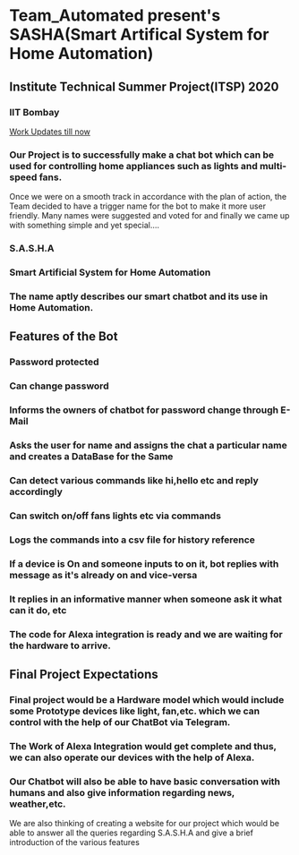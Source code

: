 # Team_Automated present's SASHA(Smart Artifical System for Home Automation)
## Institute Technical Summer Project(ITSP) 2020
### IIT Bombay

[Work Updates till now](UPDATES.md)
### Our Project is to successfully make a chat bot which can be used for controlling home appliances such as lights and multi-speed fans.
Once we were on a smooth track in accordance with the plan of action, the Team decided to have a trigger name for the bot to make it more user friendly. Many names were suggested and voted for and finally we came up with something simple and yet special….
### S.A.S.H.A 
### Smart Artificial System for Home Automation
### The name aptly describes our smart chatbot and its use in Home Automation. 
## Features of the Bot
### Password protected
### Can change password
### Informs the owners of chatbot for password change through E-Mail
### Asks the user for name and assigns the chat a particular name and creates a DataBase for the Same
### Can detect various commands like hi,hello etc and reply accordingly
### Can switch on/off fans lights etc via commands
### Logs the commands into a csv file for history reference
### If a device is On and someone inputs to on it, bot replies with message as it's already on and vice-versa
### It replies in an informative manner when someone ask it what can it do, etc 
### The code for Alexa integration is ready and we are waiting for the hardware to arrive.
## Final Project Expectations
### Final project would be a Hardware model which would include some Prototype devices like light, fan,etc. which we can control with the help of our ChatBot via Telegram.
### The Work of Alexa Integration would get complete and thus, we can also operate our devices with the help of Alexa.
### Our Chatbot will also be able to have basic conversation with humans and also give information regarding news, weather,etc.
We are also thinking of creating a website for our project which would be able to answer all the queries regarding S.A.S.H.A and give a brief introduction of the various features
